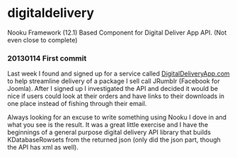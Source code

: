 digitaldelivery
===============

Nooku Framework (12.1) Based Component for Digital Deliver App API. (Not even close to complete)

### 20130114 First commit

Last week I found and signed up for a service called [DigitalDeliveryApp.com](http://www.digitaldeliveryapp.com?affiliate=magneticmg) to help streamline delivery
of a package I sell call JRumblr (Facebook for Joomla). After I signed up I investigated the API and decided it would be nice if users could look at their orders and have 
links to their downloads in one place instead of fishing through their email. 

Always looking for an excuse to write something using Nooku I dove in and what you see is the result. It was a great little exercise and I have the beginnings of a general purpose digital delivery API library
that builds KDatabaseRowsets from the returned json (only did the json part, though the API has xml as well).    

